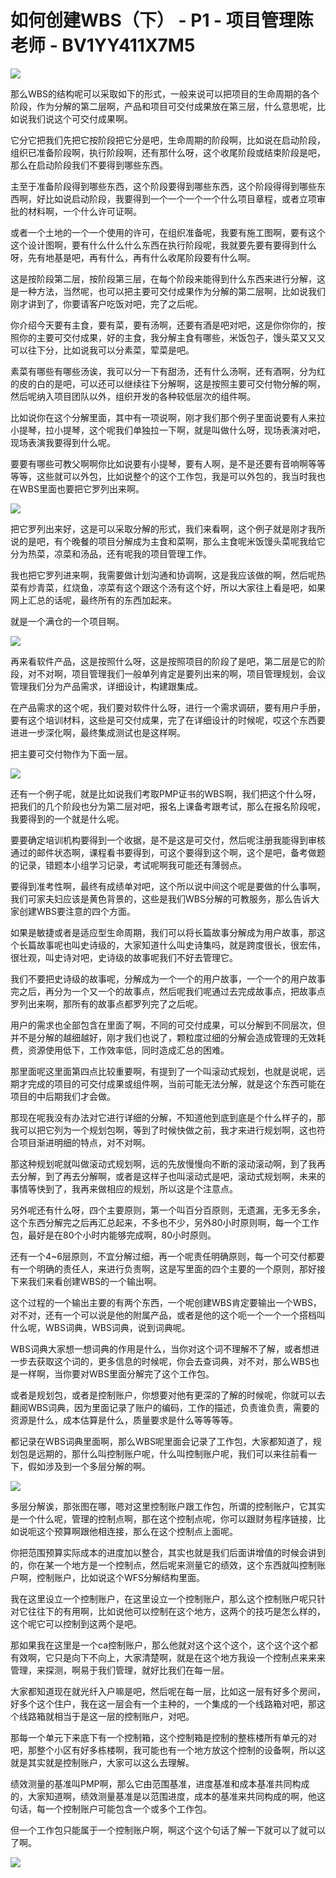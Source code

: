 # 如何创建WBS（下） - P1 - 项目管理陈老师 - BV1YY411X7M5

![](img/53ba5c7a1d2da187d8460201a341ea7b_0.png)

那么WBS的结构呢可以采取如下的形式，一般来说可以把项目的生命周期的各个阶段，作为分解的第二层啊，产品和项目可交付成果放在第三层，什么意思呢，比如说我们说这个可交付成果啊。

它分它把我们先把它按阶段把它分是吧，生命周期的阶段啊，比如说在启动阶段，组织已准备阶段啊，执行阶段啊，还有那什么呀，这个收尾阶段或结束阶段是吧，那么在启动阶段我们不要得到哪些东西。

主至于准备阶段得到哪些东西，这个阶段要得到哪些东西，这个阶段得得到哪些东西啊，好比如说启动阶段，我要得到一个一个一个一个什么项目章程，或者立项审批的材料啊，一个什么许可证啊。

或者一个土地的一个一个使用的许可，在组织准备呢，我要有施工图啊，要有这个这个设计图啊，要有什么什么什么东西在执行阶段呢，我就要先要有要得到什么呀，先有地基是吧，再有什么，再有什么收尾阶段要有什么啊。

这是按阶段第二层，按阶段第三层，在每个阶段来能得到什么东西来进行分解，这是一种方法，当然呢，也可以把主要可交付成果作为分解的第二层啊，比如说我们刚才讲到了，你要请客户吃饭对吧，完了之后呢。

你介绍今天要有主食，要有菜，要有汤啊，还要有酒是吧对吧，这是你你你的，按照你的主要可交付成果，好的主食，我分解主食有哪些，米饭包子，馒头菜又又又可以往下分，比如说我可以分素菜，荤菜是吧。

素菜有哪些有哪些汤诶，我可以分一下有甜汤，还有什么汤啊，还有酒啊，分为红的皮的白的是吧，可以还可以继续往下分解啊，这是按照主要可交付物分解的啊，然后呢纳入项目团队以外，组织开发的各种较低层次的组件啊。

比如说你在这个分解里面，其中有一项说啊，刚才我们那个例子里面说要有人来拉小提琴，拉小提琴，这个呢我们单独拉一下啊，就是叫做什么呀，现场表演对吧，现场表演我要得到什么呢。

要要有哪些可教父啊啊你比如说要有小提琴，要有人啊，是不是还要有音响啊等等等等，这些就可以外包，比如说整个的这个工作包，我是可以外包的，我当时我也在WBS里面也要把它罗列出来啊。



![](img/53ba5c7a1d2da187d8460201a341ea7b_2.png)

把它罗列出来好，这是可以采取分解的形式，我们来看啊，这个例子就是刚才我所说的是吧，有个晚餐的项目分解成为主食和菜啊，那么主食呢米饭馒头菜呢我给它分为热菜，凉菜和汤品，还有呢我的项目管理工作。

我也把它罗列进来啊，我需要做计划沟通和协调啊，这是我应该做的啊，然后呢热菜有炒青菜，红烧鱼，凉菜有这个跟这个汤有这个好，所以大家往上看是吧，如果网上汇总的话呢，最终所有的东西加起来。

就是一个满仓的一个项目啊。

![](img/53ba5c7a1d2da187d8460201a341ea7b_4.png)

再来看软件产品，这是按照什么呀，这是按照项目的阶段了是吧，第二层是它的阶段，对不对啊，项目管理我们一般单列肯定是要列出来的啊，项目管理规划，会议管理我们分为产品需求，详细设计，构建跟集成。

在产品需求的这个呢，我们要对软件什么呀，进行一个需求调研，要有用户手册，要有这个培训材料，这些是可交付成果，完了在详细设计的时候呢，哎这个东西要进进一步深化啊，最终集成测试也是这样啊。

把主要可交付物作为下面一层。

![](img/53ba5c7a1d2da187d8460201a341ea7b_6.png)

还有一个例子呢，就是比如说我们考取PMP证书的WBS啊，我们把这个什么呀，把我们的几个阶段也分为第二层对吧，报名上课备考跟考试，那么在报名阶段呢，我要得到的一个就是什么呢。

要要确定培训机构要得到一个收据，是不是这是可交付，然后呢注册我能得到审核通过的邮件状态啊，课程看书要得到，可这个要得到这个啊，这个是吧，备考做题的记录，错题本小组学习记录，考试呢啊我可能还有薄弱点。

要得到准考性啊，最终有成绩单对吧，这个所以说中间这个呢是要做的什么事啊，我们可家夫妇应该是黄色背景的，这些是我们WBS分解的可教服务，那么告诉大家创建WBS要注意的四个方面。

如果是敏捷或者是适应型生命周期，我们可以将长篇故事分解成为用户故事，那这个长篇故事呢也叫史诗级的，大家知道什么叫史诗集吗，就是跨度很长，很宏伟，很壮观，叫史诗对吧，史诗级的故事呢我们不好去管理它。

我们不要把史诗级的故事呢，分解成为一个一个的用户故事，一个一个的用户故事完之后，再分为一个又一个的故事点，然后呢我们呢通过去完成故事点，把故事点罗列出来啊，那所有的故事点都罗列完了之后呢。

用户的需求也全部包含在里面了啊，不同的可交付成果，可以分解到不同层次，但并不是分解的越细越好，刚才我们也说了，颗粒度过细的分解会造成管理的无效耗费，资源使用低下，工作效率低，同时造成汇总的困难。

那里面呢这里面第四点比较重要啊，有提到了一个叫滚动式规划，也就是说呢，远期才完成的项目的可交付成果或组件啊，当前可能无法分解，就是这个东西可能在项目的中后期我们才会做。

那现在呢我没有办法对它进行详细的分解，不知道他到底到底是个什么样子的，那我可以把它列为一个规划包啊，等到了时候快做之前，我才来进行规划啊，这也符合项目渐进明细的特点，对不对啊。

那这种规划呢就叫做滚动式规划啊，远的先放慢慢向不断的滚动滚动啊，到了我再去分解，到了再去分解啊，或者是这样子也叫滚动式是吧，滚动式规划啊，未来的事情等快到了，我再来做相应的规划，所以这是个注意点。

另外呢还有什么呀，四个主要原则，第一个叫百分百原则，无遗漏，无多无多余，这个东西分解完之后再汇总起来，不多也不少，另外80小时原则啊，每一个工作包，最好是在80个小时内能够完成啊，80小时原则。

还有一个4~6层原则，不宜分解过细，再一个呢责任明确原则，每一个可交付都要有一个明确的责任人，来进行负责啊，这是写里面的四个主要的一个原则，那好接下来我们来看创建WBS的一个输出啊。

这个过程的一个输出主要的有两个东西，一个呢创建WBS肯定要输出一个WBS，对不对，还有一个可以说是他的附属产品，或者是他的这个呃一个一个一个搭档叫什么呢，WBS词典，WBS词典，说到词典呢。

WBS词典大家想一想词典的作用是什么，当你对这个词不理解不了解，或者想进一步去获取这个词的，更多信息的时候呢，你会去查词典，对不对，那么WBS也是一样啊，当你要对WBS里面分解完了这个工作包。

或者是规划包，或者是控制账户，你想要对他有更深的了解的时候呢，你就可以去翻阅WBS词典，因为里面记录了账户的编码，工作的描述，负责谁负责，需要的资源是什么，成本估算是什么，质量要求是什么等等等等。

都记录在WBS词典里面啊，那么WBS呢里面会记录了工作包，大家都知道了，规划包是远期的，那什么叫控制账户呢，什么叫控制账户呢，我们可以来往前看一下，假如涉及到一个多层分解的啊。



![](img/53ba5c7a1d2da187d8460201a341ea7b_8.png)

多层分解诶，那张图在哪，嗯对这里控制账户跟工作包，所谓的控制账户，它其实是一个什么呢，管理的控制点啊，那在这个控制点呢，你可以跟财务程序链接，比如说呃这个预算啊跟他相连接，那么在这个控制点上面呢。

你把范围预算实际成本的进度加以整合，其实也就是我们后面讲增值的时候会讲到的，你在某一个地方是一个控制点，然后呢来测量它的绩效，这个东西就叫控制账户啊，控制账户，比如说这个WFS分解结构里面。

我在这里设立一个控制账户，在这里设立一个控制账户，那么这个控制账户呢只针对它往往下的有用啊，比如说他可以控制在这个地方，这两个的技巧是怎么样的，这个呢它可以控制到这两个是吧。

那如果我在这里是一个ca控制账户，那么他就对这个这个这个，这个这个这个都有效啊，它只是向下不向上，大家清楚啊，就是在这个地方我设一个控制点来来来管理，来探测，啊易于我们管理，就好比我们在每一层。

大家都知道现在就光纤入户嘛是吧，然后呢在每一层，比如这一层有好多个房间，好多个这个住户，我在这一层会有一个主种的，一个集成的一个线路箱对吧，那这个线路箱就相当于是这一层的控制账户，对吧。

那每一个单元下来底下有一个控制箱，这个控制箱是控制的整栋楼所有单元的对吧，那整个小区有好多栋楼啊，我可能也有一个地方放这个控制的设备啊，所以这就是其实就是控制账户，大家可以这么去理解。

绩效测量的基准叫PMP啊，那么它由范围基准，进度基准和成本基准共同构成的，大家知道啊，绩效测量基准是以范围进度，成本的基准来共同构成的啊，他这句话，每一个控制账户可能包含一个或多个工作包。

但一个工作包只能属于一个控制账户啊，啊这个这个句话了解一下就可以了就可以了啊。

![](img/53ba5c7a1d2da187d8460201a341ea7b_10.png)